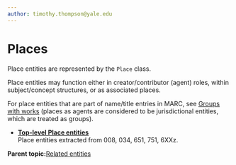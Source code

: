 ```yaml
---
author: timothy.thompson@yale.edu
---
```


# Places

Place entities are represented by the `Place` class.

Place entities may function either in creator/contributor \(agent\) roles, within subject/concept structures, or as associated places.

For place entities that are part of name/title entries in MARC, see [Groups with works](../tasks/concepts/name_title_entries.md) \(places as agents are considered to be jurisdictional entities, which are treated as groups\).

-   **[Top-level Place entities](../concepts/top_level_place_entities.md)**  
Place entities extracted from 008, 034, 651, 751, 6XXz.

**Parent topic:**[Related entities](../tasks/related_entities.md)

